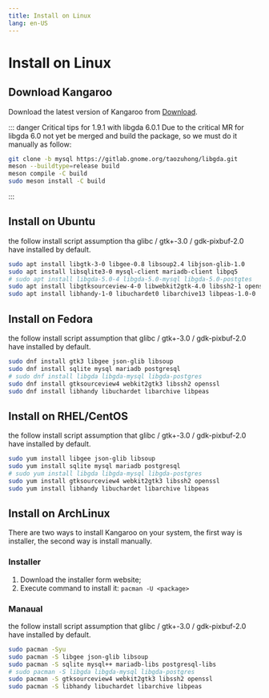 ```yaml
---
title: Install on Linux
lang: en-US
---
```


# Install on Linux

## Download Kangaroo
Download the latest version of Kangaroo from [Download](../download).

::: danger Critical tips for 1.9.1 with libgda 6.0.1
Due to the critical MR for libgda 6.0 not yet be merged and build the package, so we must do it manually as follow:
```bash
git clone -b mysql https://gitlab.gnome.org/taozuhong/libgda.git
meson --buildtype=release build
meson compile -C build
sudo meson install -C build
```
:::

## Install on Ubuntu
the follow install script assumption tha glibc / gtk+-3.0 / gdk-pixbuf-2.0 have installed by default.
```bash
sudo apt install libgtk-3-0 libgee-0.8 libsoup2.4 libjson-glib-1.0
sudo apt install libsqlite3-0 mysql-client mariadb-client libpq5
# sudo apt install libgda-5.0-4 libgda-5.0-mysql libgda-5.0-postgtes
sudo apt install libgtksourceview-4-0 libwebkit2gtk-4.0 libssh2-1 openssl 
sudo apt install libhandy-1-0 libuchardet0 libarchive13 libpeas-1.0-0
```


## Install on Fedora
the follow install script assumption that glibc / gtk+-3.0 / gdk-pixbuf-2.0 have installed by default.
```bash
sudo dnf install gtk3 libgee json-glib libsoup
sudo dnf install sqlite mysql mariadb postgresql
# sudo dnf install libgda libgda-mysql libgda-postgres
sudo dnf install gtksourceview4 webkit2gtk3 libssh2 openssl
sudo dnf install libhandy libuchardet libarchive libpeas
```


## Install on RHEL/CentOS
the follow install script assumption that glibc / gtk+-3.0 / gdk-pixbuf-2.0 have installed by default.
```bash
sudo yum install libgee json-glib libsoup
sudo yum install sqlite mysql mariadb postgresql
# sudo yum install libgda libgda-mysql libgda-postgres
sudo yum install gtksourceview4 webkit2gtk3 libssh2 openssl
sudo yum install libhandy libuchardet libarchive libpeas
```

## Install on ArchLinux
There are two ways to install Kangaroo on your system, the first way is installer, the second way is install manually.

### Installer
1. Download the installer form website;
2. Execute command to install it: `pacman -U <package>`

### Manaual
the follow install script assumption that glibc / gtk+-3.0 / gdk-pixbuf-2.0 have installed by default.
```bash
sudo pacman -Syu
sudo pacman -S libgee json-glib libsoup
sudo pacman -S sqlite mysql++ mariadb-libs postgresql-libs
# sudo pacman -S libgda libgda-mysql libgda-postgres
sudo pacman -S gtksourceview4 webkit2gtk3 libssh2 openssl
sudo pacman -S libhandy libuchardet libarchive libpeas
```

<Vssue :issue-id="5" :title="$title" />
